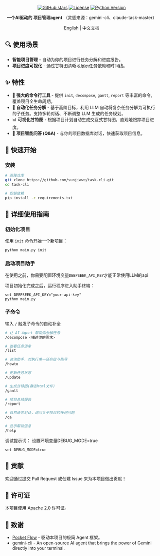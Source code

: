 <div align="center">

[![GitHub stars](https://img.shields.io/github/stars/sunjiawe/task-cli?style=social)](https://github.com/sunjiawe/task-cli/stargazers)
[![License](https://img.shields.io/github/license/sunjiawe/task-cli)](https://github.com/sunjiawe/task-cli/blob/main/LICENSE)
[![Python Version](https://img.shields.io/badge/python-3.13%2B-blue)](https://www.python.org/downloads/)


**一个AI驱动的 项目管理agent** （灵感来源：gemini-cli、claude-task-master）

[English](./docs/README_EN.md) | 中文文档

</div>

## 🔍 使用场景

- **智能项目管理** - 自动为你的项目进行任务分解和进度报告。
- **项目进度可视化** - 通过甘特图清晰地展示任务依赖和时间线。

## ✨ 特性

- 🔧 **强大的命令行工具** - 提供 `init`, `decompose`, `gantt`, `report` 等丰富的命令，覆盖项目全生命周期。
- 📝 **自动化任务分解** - 基于高阶目标，利用 LLM 自动将复杂任务分解为可执行的子任务。支持多轮对话、不断调整 LLM 生成的任务规划。
- 📊 **可视化甘特图** - 根据项目计划自动生成交互式甘特图，直观地跟踪项目进度。
- 💬 **项目智能问答 (Q&A)** - 与你的项目数据库对话，快速获取项目信息。


## 🚀 快速开始

### 安装

```bash
# 克隆仓库
git clone https://github.com/sunjiawe/task-cli.git
cd task-cli

# 安装依赖
pip install -r requirements.txt
```

## 📖 详细使用指南

### 初始化项目

使用 `init` 命令开始一个新项目：

```bash
python main.py init
```

### 启动项目助手

在使用之前，你需要配置环境变量`DEEPSEEK_API_KEY`才能正常使用LLM的api

项目初始化完成之后，运行程序进入助手终端：
```
set DEEPSEEK_API_KEY="your-api-key"
python main.py
```

### 子命令

输入 `/` 触发子命令的自动补全

```bash
# 让 AI Agent 帮助你分解任务
/decompose <描述你的需求>

# 查看任务清单
/list

# 咨询助手，对执行单一任务给与指导
/howto 

# 更新任务状态
/update

# 生成甘特图(静态html文件)
/gantt

# 项目总结报告
/report

# 自然语言对话，询问关于项目的任何问题
/qa

# 显示帮助信息
/help
```

调试提示词： 设置环境变量DEBUG_MODE=true
```
set DEBUG_MODE=true
```

## 🤝 贡献

欢迎通过提交 Pull Request 或创建 Issue 来为本项目做出贡献！

## 📄 许可证

本项目使用 Apache 2.0 许可证。

## 🙏 致谢

- [Pocket Flow](https://github.com/The-Pocket/PocketFlow) - 驱动本项目的极简 Agent 框架。
- [gemini-cli](https://github.com/google-gemini/gemini-cli) - An open-source AI agent that brings the power of Gemini directly into your terminal.
